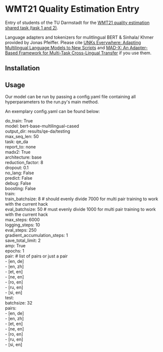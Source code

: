 # WMT21 Quality Estimation Entry

Entry of students of the TU Darmstadt for the [WMT21 quality estimation shared task (task 1 and 2)](http://statmt.org/wmt21/quality-estimation-task.html).

Language adapters and tokenizers for mulitlingual BERT & Sinhala/ Khmer provided by Jonas Pfeiffer.
Please cite [UNKs Everywhere: Adapting Multilingual Language Models to New Scripts](https://arxiv.org/abs/2012.15562) 
and [MAD-X: An Adapter-Based Framework for Multi-Task Cross-Lingual Transfer](https://arxiv.org/abs/2005.00052) if you use them.

## Installation

## Usage
Our model can be run by passing a config.yaml file containing all hyperparameters to the run.py's main method.

An exemplary config.yaml can be found below:

do_train: True  
model: bert-base-multilingual-cased  
output_dir: results/qe-da/testing  
max_seq_len: 50  
task: qe_da  
report_to: none  
madx2: True  
architecture: base  
reduction_factor: 8  
dropout: 0.1  
no_lang: False  
predict: False  
debug: False  
boosting: False  
train:  
  train_batchsize: 8 # should evenly divide 7000 for multi pair training to work with the current hack  
  eval_batchsize: 50 # must evenly divide 1000 for multi pair training to work with the current hack  
  max_steps: 6000  
  logging_steps: 10  
  eval_steps: 250  
  gradient_accumulation_steps: 1  
  save_total_limit: 2  
  amp: True  
  epochs: 1  
  pair: # list of pairs or just a pair  
    - [en, de]  
    - [en, zh]  
    - [et, en]  
    - [ne, en]  
    - [ro, en]  
    - [ru, en]  
    - [si, en]  
test:  
  batchsize: 32  
  pairs:  
    - [en, de]  
    - [en, zh]  
    - [et, en]  
    - [ne, en]  
    - [ro, en]  
    - [ru, en]  
    - [si, en]  

